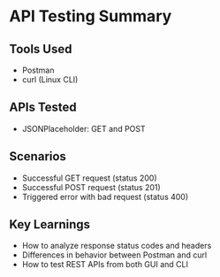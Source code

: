 # API Testing Summary

## Tools Used
- Postman
- curl (Linux CLI)

## APIs Tested
- JSONPlaceholder: GET and POST

## Scenarios
- Successful GET request (status 200)
- Successful POST request (status 201)
- Triggered error with bad request (status 400)

## Key Learnings
- How to analyze response status codes and headers
- Differences in behavior between Postman and curl
- How to test REST APIs from both GUI and CLI

